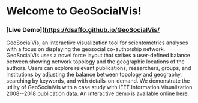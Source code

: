# Welcome to GeoSocialVis!
### [Live Demo](https://dsaffo.github.io/GeoSocialVis/
GeoSocialVis, an interactive visualization tool for scientometrics analyses with a focus on displaying the geosocial co-authorship network. GeoSocialVis uses a novel force layout that strikes a user-defined balance between showing network topology and the geographic locations of the authors. Users can explore relevant publications, researchers, groups, and institutions by adjusting the balance between topology and geography, searching by keywords, and with details-on-demand. We demonstrate the utility of GeoSocialVis with a case study with IEEE Information Visualization  2008--2018 publication data. An interactive demo is available online [here.](https://dsaffo.github.io/GeoSocialVis/)

